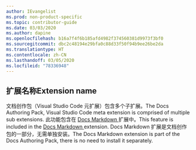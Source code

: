 ```yaml
---
author: IEvangelist
ms.prod: non-product-specific
ms.topic: contributor-guide
ms.date: 03/03/2020
ms.author: dapine
ms.openlocfilehash: b16a7f4f6b185afd4982f374560381d9973f3bf0
ms.sourcegitcommit: dbc2c48194e29bfa0c88d33f50f94b9ee26be2da
ms.translationtype: HT
ms.contentlocale: zh-CN
ms.lasthandoff: 03/05/2020
ms.locfileid: "78336948"
---
```

## <a name="extension-name"></a><span data-ttu-id="1b98a-101">扩展名称</span><span class="sxs-lookup"><span data-stu-id="1b98a-101">Extension name</span></span>

<span data-ttu-id="1b98a-102">文档创作包（Visual Studio Code 元扩展）包含多个子扩展。</span><span class="sxs-lookup"><span data-stu-id="1b98a-102">The Docs Authoring Pack, Visual Studio Code meta extension is comprised of multiple sub extensions.</span></span> <span data-ttu-id="1b98a-103">此功能包含在 <a href="https://marketplace.visualstudio.com/items?itemName=docsmsft.docs-markdown" target="_blank">Docs Markdown <span class="docon docon-navigate-external x-hidden-focus"></span></a> 扩展中。</span><span class="sxs-lookup"><span data-stu-id="1b98a-103">This feature is included in the <a href="https://marketplace.visualstudio.com/items?itemName=docsmsft.docs-markdown" target="_blank">Docs Markdown <span class="docon docon-navigate-external x-hidden-focus"></span></a> extension.</span></span> <span data-ttu-id="1b98a-104">Docs Markdown 扩展是文档创作包的一部分，无需单独安装。</span><span class="sxs-lookup"><span data-stu-id="1b98a-104">The Docs Markdown extension is part of the Docs Authoring Pack, there is no need to install it separately.</span></span>
